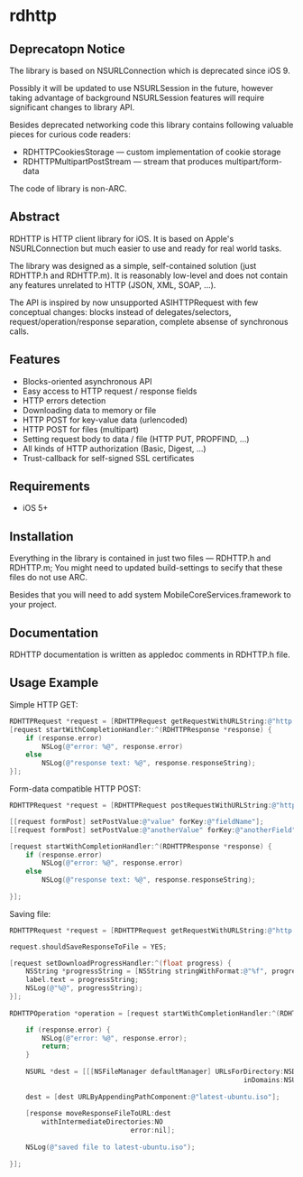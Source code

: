 rdhttp
======

## Deprecatopn Notice 

The library is based on NSURLConnection which is deprecated since iOS 9. 

Possibly it will be updated to use NSURLSession in the future, however taking advantage of background NSURLSession features will require significant changes to library API.

Besides deprecated networking code this library contains following valuable pieces for curious code readers:

* RDHTTPCookiesStorage — custom implementation of cookie storage 
* RDHTTPMultipartPostStream — stream that produces multipart/form-data

The code of library is non-ARC.


## Abstract


RDHTTP is HTTP client library for iOS. It is based on Apple's NSURLConnection but much easier to use and  ready for real world tasks. 

The library was designed as a simple, self-contained solution (just RDHTTP.h and RDHTTP.m). 
It is reasonably low-level and does not contain any features unrelated to HTTP (JSON, XML, SOAP, ...).

The API is inspired by now unsupported ASIHTTPRequest with few conceptual changes: blocks instead of delegates/selectors, request/operation/response separation, complete absense of synchronous calls.


## Features

* Blocks-oriented asynchronous API
* Easy access to HTTP request / response fields 
* HTTP errors detection
* Downloading data to memory or file 
* HTTP POST for key-value data (urlencoded)
* HTTP POST for files (multipart)
* Setting request body to data / file (HTTP PUT, PROPFIND, ...)
* All kinds of HTTP authorization (Basic, Digest, ...)
* Trust-callback for self-signed SSL certificates


## Requirements 

* iOS 5+ 


## Installation 

Everything in the library is contained in just two files — RDHTTP.h and RDHTTP.m; You might need to updated build-settings to secify that these files do not use ARC.

Besides that you will need to add system MobileCoreServices.framework to your project.


## Documentation 

RDHTTP documentation is written as appledoc comments in RDHTTP.h file.



## Usage Example

Simple HTTP GET:

```objective-c
RDHTTPRequest *request = [RDHTTPRequest getRequestWithURLString:@"http://osric.readdle.com/tests/ok.html"];
[request startWithCompletionHandler:^(RDHTTPResponse *response) {
    if (response.error)
        NSLog(@"error: %@", response.error) 
    else
		NSLog(@"response text: %@", response.responseString);
}];
```

Form-data compatible HTTP POST:

```objective-c
RDHTTPRequest *request = [RDHTTPRequest postRequestWithURLString:@"http://osric.readdle.com/tests/post-values.php"];

[[request formPost] setPostValue:@"value" forKey:@"fieldName"];
[[request formPost] setPostValue:@"anotherValue" forKey:@"anotherField"];

[request startWithCompletionHandler:^(RDHTTPResponse *response) {
    if (response.error)
        NSLog(@"error: %@", response.error) 
    else
		NSLog(@"response text: %@", response.responseString);
        
}];
```

Saving file: 

```objective-c
RDHTTPRequest *request = [RDHTTPRequest getRequestWithURLString:@"http://www.ubuntu.com/start-download?distro=desktop&bits=32&release=latest"];

request.shouldSaveResponseToFile = YES;

[request setDownloadProgressHandler:^(float progress) {
    NSString *progressString = [NSString stringWithFormat:@"%f", progress];
    label.text = progressString;
    NSLog(@"%@", progressString);
}];
    
RDHTTPOperation *operation = [request startWithCompletionHandler:^(RDHTTPResponse *response) {

    if (response.error) {
        NSLog(@"error: %@", response.error);
        return;
    }
        
    NSURL *dest = [[[NSFileManager defaultManager] URLsForDirectory:NSDocumentDirectory
                                                          inDomains:NSUserDomainMask] objectAtIndex:0];
    
    dest = [dest URLByAppendingPathComponent:@"latest-ubuntu.iso"];
    
    [response moveResponseFileToURL:dest
        withIntermediateDirectories:NO 
                              error:nil];
    
    NSLog(@"saved file to latest-ubuntu.iso");
    
}];
```

